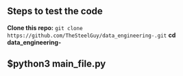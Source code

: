 ## Steps to test the code 
**Clone this repo:** `git clone https://github.com/TheSteelGuy/data_engineering-.git`
**cd  data_engineering-**
## $python3 main_file.py

